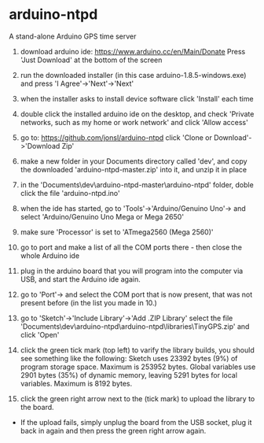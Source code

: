 # arduino-ntpd
A stand-alone Arduino GPS time server

1. download arduino ide: https://www.arduino.cc/en/Main/Donate Press 'Just Download' at the bottom of the screen

2. run the downloaded installer (in this case arduino-1.8.5-windows.exe) and press 'I Agree'->'Next'->'Next'

3. when the installer asks to install device software click 'Install' each time

4. double click the installed arduino ide on the desktop, and check 'Private networks, such as my home or work network' and click 'Allow access'

5. go to: https://github.com/jonsl/arduino-ntpd click 'Clone or Download'->'Download Zip'

6. make a new folder in your Documents directory called 'dev', and copy the downloaded 'arduino-ntpd-master.zip' into it, and unzip it in place

7. in the 'Documents\dev\arduino-ntpd-master\arduino-ntpd' folder, doble click the file 'arduino-ntpd.ino'

8. when the ide has started, go to 'Tools'->'Arduino/Genuino Uno'-> and select 'Arduino/Genuino Uno Mega or Mega 2650'

9. make sure 'Processor' is set to 'ATmega2560 (Mega 2560)'

10. go to port and make a list of all the COM ports there - then close the whole Arduino ide

11. plug in the arduino board that you will program into the computer via USB, and start the Arduino ide again.

12. go to 'Port'-> and select the COM port that is now present, that was not present before (in the list you made in 10.)

13. go to 'Sketch'->'Include Library'->'Add .ZIP Library' select the file 'Documents\dev\arduino-ntpd\arduino-ntpd\libraries\TinyGPS.zip' and click 'Open'

14. click the green tick mark (top left) to varify the library builds, you should see something like the following:
  Sketch uses 23392 bytes (9%) of program storage space. Maximum is 253952 bytes.
  Global variables use 2901 bytes (35%) of dynamic memory, leaving 5291 bytes for local variables. Maximum is 8192 bytes.

15. click the green right arrow next to the (tick mark) to upload the library to the board.
  - If the upload fails, simply unplug the board from the USB socket, plug it back in again and then press the green right arrow again.
  

